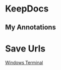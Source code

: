# KeepDocs

## My Annotations

# Save Urls

[Windows Terminal](https://github.com/microsoft/terminal/releases/tag/v1.17.11461.0)
